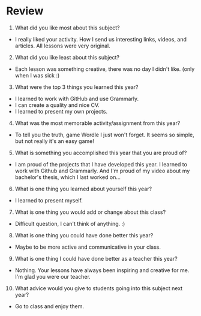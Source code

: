 # Review

1. What did you like most about this subject?
- I really liked your activity. How I send us interesting links, videos, and articles. All lessons were very original.

2. What did you like least about this subject?
- Each lesson was something creative, there was no day I didn't like. (only when I was sick :)

3. What were the top 3 things you learned this year?
- I learned to work with GitHub and use Grammarly.
- I can create a quality and nice CV.
- I learned to present my own projects.

4. What was the most memorable activity/assignment from this year?
- To tell you the truth, game Wordle I just won't forget. It seems so simple, but not really it's an easy game!

5. What is something you accomplished this year that you are proud of?
- I am proud of the projects that I have developed this year. I learned to work with Github and Grammarly. And I'm proud of my video about my bachelor's thesis, which I last worked on...

6. What is one thing you learned about yourself this year?
- I learned to present myself.

7. What is one thing you would add or change about this class?
- Difficult question, I can't think of anything. :)

8. What is one thing you could have done better this year?
- Maybe to be more active and communicative in your class.

9. What is one thing I could have done better as a teacher this year?
- Nothing. Your lessons have always been inspiring and creative for me. I'm glad you were our teacher.

10. What advice would you give to students going into this subject next year?
- Go to class and enjoy them.
